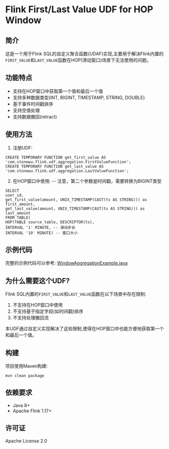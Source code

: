 # Flink First/Last Value UDF for HOP Window

## 简介

这是一个用于Flink SQL的自定义聚合函数(UDAF)实现,主要用于解决Flink内置的`FIRST_VALUE`和`LAST_VALUE`函数在HOP(滑动窗口)场景下无法使用的问题。

## 功能特点

- 支持在HOP窗口中获取第一个值和最后一个值
- 支持多种数据类型(INT, BIGINT, TIMESTAMP, STRING, DOUBLE)
- 基于事件时间戳排序
- 支持空值处理
- 支持数据撤回(retract)

## 使用方法

1. 注册UDF:
```
CREATE TEMPORARY FUNCTION get_first_value AS 'com.stonewu.flink.udf.aggregation.FirstValueFunction';
CREATE TEMPORARY FUNCTION get_last_value AS 'com.stonewu.flink.udf.aggregation.LastValueFunction';
```

2. 在HOP窗口中使用:
-- 注意，第二个参数是时间戳，需要转换为BIGINT类型
```
SELECT
user_id,
get_first_value(amount, UNIX_TIMESTAMP(CAST(ts AS STRING))) as first_amount,
get_last_value(amount, UNIX_TIMESTAMP(CAST(ts AS STRING))) as last_amount
FROM TABLE(
HOP(TABLE source_table, DESCRIPTOR(ts),
INTERVAL '1' MINUTE, -- 滑动步长
INTERVAL '10' MINUTE) -- 窗口大小
```

## 示例代码

完整的示例代码可以参考:
[WindowAggregationExample.java](src/test/java/com/stonewu/flink/udf/sql/WindowAggregationExample.java)

## 为什么需要这个UDF?

Flink SQL内置的`FIRST_VALUE`和`LAST_VALUE`函数在以下场景中存在限制:

1. 不支持在HOP窗口中使用
2. 不支持基于指定字段(如时间戳)排序
3. 不支持处理撤回流

本UDF通过自定义实现解决了这些限制,使得在HOP窗口中也能方便地获取第一个和最后一个值。

## 构建

项目使用Maven构建:
```
mvn clean package
```

## 依赖要求

- Java 8+
- Apache Flink 1.17+

## 许可证

Apache License 2.0